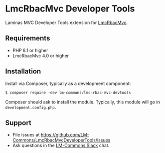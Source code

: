 # LmcRbacMvc Developer Tools

Laminas MVC Developer Tools extension for [LmcRbacMvc](https://github.com/LM-Commons/LmcRbacMvc).

## Requirements

- PHP 8.1 or higher
- LmcRbacMvc 4.0 or higher

## Installation

Install via Composer, typically as a development component:

```shell
$ composer require -dev lm-commons/lmc-rbac-mvc-devtools
```

Composer should ask to install the module. Typically, this module will
go in `development.config.php`.

## Support

- File issues at https://github.com/LM-Commons/LmcRbacMvcDeveloperTools/issues
- Ask questions in the [LM-Commons Slack](https://join.slack.com/t/lm-commons/shared_invite/zt-2gankt2wj-FTS45hp1W~JEj1tWvDsUHQ) chat.

